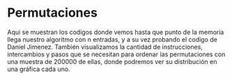 # Permutaciones

Aqui se muestran los codigos donde vemos hasta que punto de la memoria llega nuestro algoritmo con n entradas, y a su vez probando el codigo de Daniel Jimenez.
También visualizamos la cantidad de instrucciones, intercambios y pasos que se necesitan para ordenar las permutaciones con una muestra de 200000 de ellas, donde podremos ver su distribución en una gráfica cada uno.
